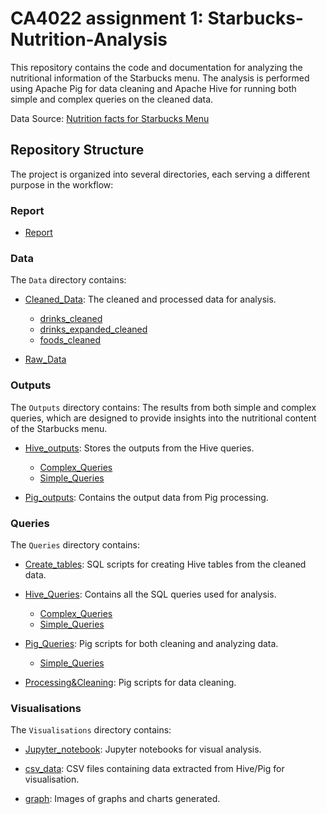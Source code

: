 # CA4022 assignment 1: Starbucks-Nutrition-Analysis

This repository contains the code and documentation for analyzing the nutritional information of the Starbucks menu. The analysis is performed using Apache Pig for data cleaning and Apache Hive for running both simple and complex queries on the cleaned data.

Data Source: [Nutrition facts for Starbucks Menu](https://www.kaggle.com/datasets/starbucks/starbucks-menu)

## Repository Structure

The project is organized into several directories, each serving a different purpose in the workflow:

### Report
- [Report](Report.pdf)

### Data

The `Data` directory contains:

- [Cleaned_Data](./Data/Cleaned_Data): The cleaned and processed data for analysis.
  - [drinks_cleaned](./Data/Cleaned_Data/drinks_cleaned)
  - [drinks_expanded_cleaned](./Data/Cleaned_Data/drinks_expanded_cleaned)
  - [foods_cleaned](./Data/Cleaned_Data/foods_cleaned)

- [Raw_Data](./Data/Raw_data)


### Outputs
The `Outputs` directory contains:
The results from both simple and complex queries, which are designed to provide insights into the nutritional content of the Starbucks menu.

- [Hive_outputs](./Outputs/Hive_outputs): Stores the outputs from the Hive queries.
  - [Complex_Queries](./Outputs/Hive_outputs/Complex_Queries)
  - [Simple_Queries](./Outputs/Hive_outputs/Simple_Queries)
  
- [Pig_outputs](./Outputs/Pig_outputs): Contains the output data from Pig processing.

### Queries
The `Queries` directory contains:

- [Create_tables](./Queries/Create_tables): SQL scripts for creating Hive tables from the cleaned data.
  
- [Hive_Queries](./Queries/Hive_Queries): Contains all the SQL queries used for analysis. 
  - [Complex_Queries](./Queries/Hive_Queries/Complex_Queries)
  - [Simple_Queries](./Queries/Hive_Queries/Simple_Queries)
  
- [Pig_Queries](./Queries/Pig_Queries): Pig scripts for both cleaning and analyzing data.
  - [Simple_Queries](./Queries/Pig_Queries/Simple_Queries)

- [Processing&Cleaning](./Queries/Processing&Cleaning): Pig scripts for data cleaning.

### Visualisations

The `Visualisations` directory contains:

- [Jupyter_notebook](./Visualisations/Jupyter_notebook): Jupyter notebooks for visual analysis.

- [csv_data](./Visualisations/csv_data): CSV files containing data extracted from Hive/Pig for visualisation.
    
- [graph](./Visualisations/graph): Images of graphs and charts generated.
